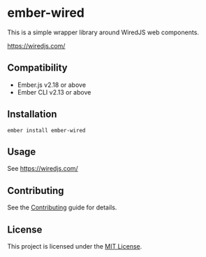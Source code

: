 ember-wired
==============================================================================

This is a simple wrapper library around WiredJS web components.

https://wiredjs.com/

Compatibility
------------------------------------------------------------------------------

* Ember.js v2.18 or above
* Ember CLI v2.13 or above


Installation
------------------------------------------------------------------------------

```
ember install ember-wired
```


Usage
------------------------------------------------------------------------------

See https://wiredjs.com/


Contributing
------------------------------------------------------------------------------

See the [Contributing](CONTRIBUTING.md) guide for details.


License
------------------------------------------------------------------------------

This project is licensed under the [MIT License](LICENSE.md).
